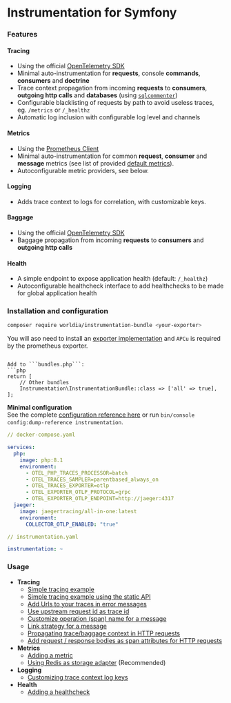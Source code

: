 # Instrumentation for Symfony

### Features

#### Tracing
- Using the official [OpenTelemetry SDK](https://github.com/open-telemetry/opentelemetry-php)
- Minimal auto-instrumentation for **requests**, console **commands**, **consumers** and **doctrine**
- Trace context propagation from incoming **requests** to **consumers**, **outgoing http calls** and **databases** (using [`sqlcommenter`](https://google.github.io/sqlcommenter/))
- Configurable blacklisting of requests by path to avoid useless traces, eg. `/metrics` or `/_healthz`
- Automatic log inclusion with configurable log level and channels

#### Metrics
- Using the [Prometheus Client](https://github.com/PromPHP/prometheus_client_php)
- Minimal auto-instrumentation for common **request**, **consumer** and **message** metrics (see list of provided [default metrics](./docs/metrics/default-metrics.md)).
- Autoconfigurable metric providers, see below.

#### Logging
- Adds trace context to logs for correlation, with customizable keys.

#### Baggage
- Using the official [OpenTelemetry SDK](https://github.com/open-telemetry/opentelemetry-php)
- Baggage propagation from incoming **requests** to **consumers** and **outgoing http calls**

#### Health
- A simple endpoint to expose application health (default: `/_healthz`)
- Autoconfigurable healthcheck interface to add healthchecks to be made for global application health

### Installation and configuration

```sh
composer require worldia/instrumentation-bundle <your-exporter>
```
You will aso need to install an [exporter implementation](https://packagist.org/packages/open-telemetry/exporter-otlp?query=open-telemetry%2Fexporter-) and `APCu` is required by the prometheus exporter.
```

Add to ```bundles.php```:
```php
return [
    // Other bundles
    Instrumentation\InstrumentationBundle::class => ['all' => true],
];
```

**Minimal configuration**  
See the complete [configuration reference here](./docs/config-reference.md) or run ```bin/console config:dump-reference instrumentation```.

```yaml
// docker-compose.yaml

services:
  php:
    image: php:8.1
    environment:
      - OTEL_PHP_TRACES_PROCESSOR=batch
      - OTEL_TRACES_SAMPLER=parentbased_always_on
      - OTEL_TRACES_EXPORTER=otlp
      - OTEL_EXPORTER_OTLP_PROTOCOL=grpc
      - OTEL_EXPORTER_OTLP_ENDPOINT=http://jaeger:4317
  jaeger:
    image: jaegertracing/all-in-one:latest
    environment:
      COLLECTOR_OTLP_ENABLED: "true"
```

```yaml
// instrumentation.yaml

instrumentation: ~
```

### Usage

- **Tracing**
    - [Simple tracing example](./docs/tracing/simple-trace.md)
    - [Simple tracing example using the static API](./docs/tracing/static-usage.md)
    - [Add Urls to your traces in error messages](./docs/tracing/add-urls-to-your-traces.md)
    - [Use upstream request id as trace id](./docs/tracing/upstream-request-id.md)
    - [Customize operation (span) name for a message](./docs/tracing/custom-operation-name-for-message.md)
    - [Link strategy for a message](./docs/tracing/link-strategy-for-message.md)    
    - [Propagating trace/baggage context in HTTP requests](./docs/tracing/propagating-context.md)
    - [Add request / response bodies as span attributes for HTTP requests](./docs/tracing/message-bodies.md)
- **Metrics**
    - [Adding a metric](./docs/metrics/adding-a-metric.md)
    - [Using Redis as storage adapter](./docs/metrics/using-redis-as-storage.md) (Recommended)
- **Logging**
    - [Customizing trace context log keys](./docs/logging/custom-keys.md)
- **Health**
    - [Adding a healthcheck](./docs/health/adding-a-healthcheck.md)   
